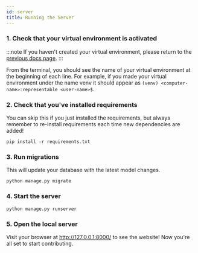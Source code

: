 ```yaml
---
id: server
title: Running the Server
---
```


### 1. Check that your virtual environment is activated

:::note
If you haven't created your virtual environment, please return to the [previous docs page](doc1).
:::

From the terminal, you should see the name of your virtual environment at the beginning of each line. For example, if you made your virtual environment under the name venv it should appear as `(venv) <computer-name>:representable <user-name>$`. 

### 2. Check that you've installed requirements

You can skip this if you just installed the requirements, but always remember to re-install requirements each time new dependencies are added!

```
pip install -r requirements.txt
```

### 3. Run migrations

This will update your database with the latest model changes.

```
python manage.py migrate
```

### 4. Start the server

```
python manage.py runserver
```

### 5. Open the local server

Visit your browser at http://127.0.0.1:8000/ to see the website! Now you're all set to start contributing.
